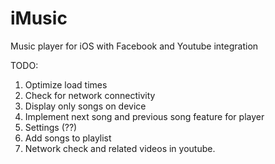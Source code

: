 iMusic
======
Music player for iOS with Facebook and Youtube integration


TODO:

1.  Optimize load times
2.  Check for network connectivity
3.  Display only songs on device
4.  Implement next song and previous song feature for player
5.  Settings (??)
6.  Add songs to playlist
7.  Network check and related videos in youtube.

